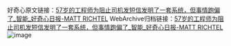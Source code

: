 好奇心原文链接：[57岁的工程师为阻止司机发短信发明了一套系统，但事情跑偏了_智能_好奇心日报-MATT RICHTEL](https://www.qdaily.com/articles/2359.html)
WebArchive归档链接：[57岁的工程师为阻止司机发短信发明了一套系统，但事情跑偏了_智能_好奇心日报-MATT RICHTEL](http://web.archive.org/web/20190623151025/https://www.qdaily.com/articles/2359.html)
![image](http://ww3.sinaimg.cn/large/007d5XDpgy1g3vc1jm0j6j30u07thhdu)